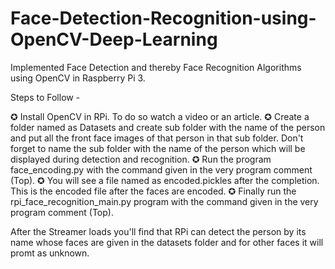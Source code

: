 # Face-Detection-Recognition-using-OpenCV-Deep-Learning
Implemented Face Detection and thereby Face Recognition Algorithms using OpenCV in Raspberry Pi 3.

Steps to Follow -

✪ Install OpenCV in RPi. To do so watch a video or an article.
✪ Create a folder named as Datasets and create sub folder with the name of the person and put all the front face images of that person in that sub folder. Don't forget to name the sub folder with the name of the person which will be displayed during detection and recognition.
✪ Run the program face_encoding.py with the command given in the very program comment (Top).
✪ You will see a file named as encoded.pickles after the completion. This is the encoded file after the faces are encoded.
✪ Finally run the rpi_face_recognition_main.py program with the command given in the very program comment (Top).

After the Streamer loads you'll find that RPi can detect the person by its name whose faces are given in the datasets folder and for other faces it will promt as unknown.
